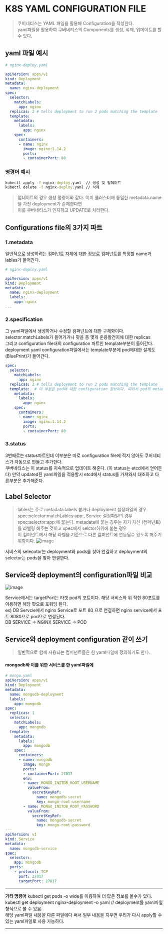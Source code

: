 # K8S YAML CONFIGURATION FILE
>쿠버네티스는 YAML 파일을 활용해 Configuration을 작성한다.   
yaml파일을 활용하여 쿠버네티스의 Components를 생성, 삭제, 업데이트를 할 수 있다.
## yaml 파일 예시

```yaml
# nginx-deploy.yaml

apiVersion: apps/v1
kind: Deployment
metadata:
  name: nginx-deployment
spec:
  selector:
    matchLabels:
      app: nginx
  replicas: 2 # tells deployment to run 2 pods matching the template
  template:
    metadata:
      labels:
        app: nginx
    spec:
      containers:
      - name: nginx
        image: nginx:1.14.2
        ports:
        - containerPort: 80

```

### 명령어 예시

```bat
kubectl apply -f nginx-deploy.yaml  // 생성 및 업데이트 
kubectl delete -f nginx-deploy.yaml // 삭제
```
>업데이트의 경우 생성 명령어와 같다. 이미 클러스터에 동일한 metadata.name을 가진 deployment가 존재한다면  
이를 쿠버네티스가 인지하고 UPDATE로 처리한다.

## Configurations file의 3가지 파트
### 1.metadata
일반적으로 생성하려는 컴퍼넌트 자체에 대한 정보로 컴퍼넌트를 특정할 name과 lables가 들어간다.

```yaml
# nginx-deploy.yaml

apiVersion: apps/v1
kind: Deployment
metadata:
  name: nginx-deployment
  labels:
    app: nginx
...
```
### 2.specification
그 yaml파일에서 생성하거나 수정할 컴퍼넌트에 대한 구체화이다. selector.matchLabels가 들어가거나 팟을 총 몇개 운용할건지에 대한 replicas  
그리고 configuration file내의 configuration 파트인 template부분이 들어간다. deployment yaml configuration파일에서는 template부분에 pod에대한
설계도(BluePrint)가 들어간다.
```yaml
spec:
  selector:
    matchLabels:
      app: nginx
  replicas: 2 # tells deployment to run 2 pods matching the template
  template:  # 이 부분은 pod에 대한 configuration 정보이다. 따라서 pod의 metadata, spec부분이 따로 적혀있다.
    metadata:
      labels:
        app: nginx
    spec:
      containers:
      - name: nginx
        image: nginx:1.14.2
        ports:
        - containerPort: 80

```
### 3.status
3번째로는 status파트인데 이부분은 따로 configuration file에 적지 않아도 쿠버네티스가 자동으로 만들고 추가한다.  
쿠버네티스는 이 status를 지속적으로 업데이트 해준다. (이 status는 etcd에서 얻어돈다)
만약 updated된 yaml파일을 적용할시 etcd에서 status를 가져와서 대조하고 다른부분은 추가해준다.

## Label Selector
>lables는 주로 metadata:labels  붙거나 deployment 설정파일의 경우 spec:selector:matchLables:app:, Service 설정파일의 경우   
spec:selector:app:에 붙는다. metadata에 붙는 경우는 자기 자신 (컴퍼넌트)를 라벨링 해주는 것이고 spec에서 selctor하위에 붙는 경우   
이 컴퍼넌트에서 해당 라벨을 기준으로 다른 컴퍼넌트에 연동될수 있도록 해주기 위함이다.
![image](https://user-images.githubusercontent.com/22045187/107497911-7977cd80-6bd6-11eb-8d9d-2b183b1c0a83.png)

서비스의 selecotor는 deployment와 pods을 찾아 연결하고 deployment의 selector는 pods을 찾아 연결한다.


## Service와 deployment의 configuration파일 비교

![image](https://user-images.githubusercontent.com/22045187/107498263-e723f980-6bd6-11eb-953f-e4e0c939aef5.png)

Service에서는 targetPort는 타겟 pod의 포트이다. 해당 서비스와 위 적힌 80포트를 이용하면 해당 팟으로 포워딩 된다.  
ex) DB Servcie에서 nginx Service로 포트 80 으로 연결하면 nginx service에서 포트 8080으로 pod으로 연결된다.   
DB SERVICE -> NGINX SERVICE -> POD

## Service와 deployment configuration 같이 쓰기
> 일반적으로 함께 사용되는 컴퍼넌트들은 한 yaml파일에 정의하기도 한다.
#### mongodb와 이를 위한 서비스를 한 yaml파일에 
```yaml
# mongo.yaml
apiVersion: apps/v1
kind: Deployment
metadata:
  name: mongodb-deployment
  labels:
    app: mongodb
spec:
  replicas: 1
  selector:
    matchLabels:
      app: mongodb
  template:
    metadata:
      labels:
        app: mongodb
    spec:
      containers:
      - name: mongodb
        image: mongo
        ports:
        - containerPort: 27017
        env:
        - name: MONGO_INITDB_ROOT_USERNAME
          valueFrom:
            secretKeyRef:
              name: mongodb-secret
              key: mongo-root-username
        - name: MONGO_INITDB_ROOT_PASSWORD
          valueFrom: 
            secretKeyRef:
              name: mongodb-secret
              key: mongo-root-password
---
apiVersion: v1
kind: Service
metadata:
  name: mongodb-service
spec:
  selector:
    app: mongodb
  ports:
    - protocol: TCP
      port: 27017
      targetPort: 27017

```
***
**기타 명령어**
kubectl get pods -o wide를 이용하여 더 많은 정보를 볼수가 있다.  
kubectl get deployment nginx-deployment -o yaml // deployment를 yaml파일 형식으로 볼 수 있음.  
해당 yaml파일 내용을 다른 파일에다 써서 일부 내용을 지우면 우리가 다시 apply할 수 있는 yaml파일로 사용 가능하다.
***
